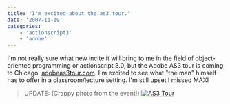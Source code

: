 ```yaml
---
title: "I'm excited about the as3 tour."
date: '2007-11-19'
categories:
    - 'actionscript3'
    - 'adobe'
---
```


I'm not really sure what new incite it will bring to me in the field of object-oriented programming or actionscript 3.0, but the Adobe AS3 tour is coming to Chicago. [adobeas3tour.com](https://www.adobeas3tour.com/ 'Adobe AS3 Tour'). I'm excited to see what "the man" himself has to offer in a classroom/lecture setting. I'm still upset I missed MAX!

> UPDATE: (Crappy photo from the event!) [![AS3 Tour](/images/posts/2007/12/as3tour.jpg)](/images/posts/2007/12/as3tour.jpg 'AS3 Tour')
